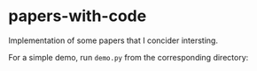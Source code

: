 # papers-with-code


Implementation of some papers that I concider intersting.


For a simple demo, run `demo.py` from the corresponding directory:
